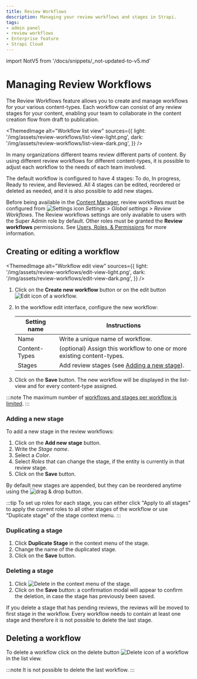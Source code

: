 ```yaml
---
title: Review Workflows
description: Managing your review workflows and stages in Strapi.
tags:
- admin panel
- review workflows
- Enterprise feature
- Strapi Cloud
---
```


import NotV5 from '/docs/snippets/_not-updated-to-v5.md'

# Managing Review Workflows <EnterpriseBadge /> <CloudTeamBadge/>

<NotV5/>

The Review Workflows feature allows you to create and manage workflows for your various content-types. Each workflow can consist of any review stages for your content, enabling your team to collaborate in the content creation flow from draft to publication.

<ThemedImage
  alt="Workflow list view"
  sources={{
    light: '/img/assets/review-workflows/list-view-light.png',
    dark: '/img/assets/review-workflows/list-view-dark.png',
  }}
/>

In many organizations different teams review different parts of content. By using different review workflows for different content-types, it is possible to adjust each workflow to the needs of each team involved.

The default workflow is configured to have 4 stages: To do, In progress, Ready to review, and Reviewed. All 4 stages can be edited, reordered or deleted as needed, and it is also possible to add new stages.

Before being available in the [Content Manager](/user-docs/content-manager/reviewing-content), review workflows must be configured from ![Settings icon](/img/assets/icons/v5/Cog.svg) *Settings > Global settings > Review Workflows*. The Review workflows settings are only available to users with the Super Admin role by default. Other roles must be granted the **Review workflows** permissions. See [Users, Roles, & Permissions](/user-docs/users-roles-permissions) for more information.

## Creating or editing a workflow

<ThemedImage
  alt="Workflow edit view"
  sources={{
    light: '/img/assets/review-workflows/edit-view-light.png',
    dark: '/img/assets/review-workflows/edit-view-dark.png',
  }}
/>

1. Click on the **Create new workflow** button or on the edit button ![Edit icon](/img/assets/icons/v5/Pencil.svg) of a workflow.
2. In the workflow edit interface, configure the new workflow:

    | Setting name   | Instructions                                                             |
    | -------------- | ------------------------------------------------------------------------ |
    | Name           | Write a unique name of workflow.                                         |
    | Content-Types  | (optional) Assign this workflow to one or more existing content-types.   |
    | Stages         | Add review stages (see [Adding a new stage](#adding-a-new-stage)).       |

3. Click on the **Save** button. The new workflow will be displayed in the list-view and for every content-type assigned.

:::note
The maximum number of [workflows and stages per workflow is limited](https://strapi.io/pricing-cloud).
:::


### Adding a new stage

To add a new stage in the review workflows:

1. Click on the **Add new stage** button.
2. Write the *Stage name*.
3. Select a *Color*.
4. Select *Roles* that can change the stage, if the entity is currently in that review stage.
5. Click on the **Save** button.

By default new stages are appended, but they can be reordered anytime using the ![drag & drop](/img/assets/icons/v5/Drag.svg) button.

:::tip
To set up roles for each stage, you can either click "Apply to all stages" to apply the current roles to all other stages of the workflow or use "Duplicate stage" of the stage context menu.
:::


### Duplicating a stage

1. Click **Duplicate Stage** in the context menu of the stage.
2. Change the name of the duplicated stage.
2. Click on the **Save** button.


### Deleting a stage

1. Click ![Delete](/img/assets/icons/v5/Trash.svg) in the context menu of the stage.
2. Click on the **Save** button: a confirmation modal will appear to confirm the deletion, in case the stage has previously been saved.

If you delete a stage that has pending reviews, the reviews will be moved to first stage in the workflow. Every workflow needs to
contain at least one stage and therefore it is not possible to delete the last stage.


## Deleting a workflow

To delete a workflow click on the delete button ![Delete icon](/img/assets/icons/v5/Trash.svg) of a workflow in the list view.

:::note
It is not possible to delete the last workflow.
:::

<FeedbackPlaceholder />
